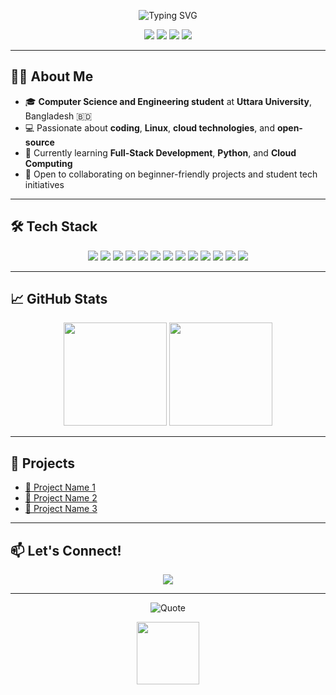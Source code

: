 <!-- Modern & Colorful Animated Profile README for Md Saiful Islam Monna -->

<p align="center">
  <img src="https://readme-typing-svg.demolab.com?font=Fira+Code&weight=600&pause=1000&color=29ABE2&center=true&vCenter=true&width=700&lines=Hello%2C+world!+I'm+Md+Saiful+Islam+Monna+%F0%9F%91%8B;CSE+Student+at+Uttara+University+%F0%9F%8F%AB;Cloud+%7C+Linux+%7C+Open+Source+%7C+Dev+%F0%9F%92%BB;Keep+Learning+Keep+Growing+%F0%9F%8C%8F" alt="Typing SVG" />
</p>

<p align="center">
  <img src="https://img.shields.io/badge/CSE%20Student-Uttara%20University-blueviolet?style=for-the-badge&logo=graduation-cap&logoColor=white"/>
  <img src="https://img.shields.io/badge/Linux-Enthusiast-FCC624?style=for-the-badge&logo=linux&logoColor=black"/>
  <img src="https://img.shields.io/badge/Cloud%20Computing-Learner-29ABE2?style=for-the-badge&logo=cloudflare&logoColor=white"/>
  <img src="https://img.shields.io/badge/Open%20Source%20Dev-Active-orange?style=for-the-badge&logo=github&logoColor=white"/>
</p>

---

## 👨‍💻 About Me

- 🎓 **Computer Science and Engineering student** at **Uttara University**, Bangladesh 🇧🇩  
- 💻 Passionate about **coding**, **Linux**, **cloud technologies**, and **open-source**  
- 🌱 Currently learning **Full-Stack Development**, **Python**, and **Cloud Computing**  
- 🤝 Open to collaborating on beginner-friendly projects and student tech initiatives  

---

## 🛠️ Tech Stack

<p align="center">
  <img src="https://img.shields.io/badge/C-00599C?style=for-the-badge&logo=c&logoColor=white"/>
  <img src="https://img.shields.io/badge/C++-004482?style=for-the-badge&logo=c%2B%2B&logoColor=white"/>
  <img src="https://img.shields.io/badge/Python-3776AB?style=for-the-badge&logo=python&logoColor=white"/>
  <img src="https://img.shields.io/badge/HTML-E34F26?style=for-the-badge&logo=html5&logoColor=white"/>
  <img src="https://img.shields.io/badge/CSS-1572B6?style=for-the-badge&logo=css3&logoColor=white"/>
  <img src="https://img.shields.io/badge/JavaScript-F7DF1E?style=for-the-badge&logo=javascript&logoColor=black"/>
  <img src="https://img.shields.io/badge/Git-F05032?style=for-the-badge&logo=git&logoColor=white"/>
  <img src="https://img.shields.io/badge/Linux-FCC624?style=for-the-badge&logo=linux&logoColor=black"/>
  <img src="https://img.shields.io/badge/VS%20Code-007ACC?style=for-the-badge&logo=visual-studio-code&logoColor=white"/>
  <img src="https://img.shields.io/badge/Figma-F24E1E?style=for-the-badge&logo=figma&logoColor=white"/>
  <img src="https://img.shields.io/badge/React-61DAFB?style=for-the-badge&logo=react&logoColor=black"/>
  <img src="https://img.shields.io/badge/Node.js-339933?style=for-the-badge&logo=nodedotjs&logoColor=white"/>
  <img src="https://img.shields.io/badge/Docker-2496ED?style=for-the-badge&logo=docker&logoColor=white"/>
</p>

---

## 📈 GitHub Stats

<p align="center">
  <img src="https://github-readme-stats.vercel.app/api?username=Syadmdsaifulislammonna&show_icons=true&theme=radical" height="165" />
  <img src="https://github-readme-streak-stats.herokuapp.com?user=Syadmdsaifulislammonna&theme=radical" height="165" />
</p>

---

## 🌟 Projects

- [🔗 Project Name 1](#)
- [🔗 Project Name 2](#)
- [🔗 Project Name 3](#)

---

## 📫 Let's Connect!

<p align="center">
  <a href="mailto:Syadmdsaifulislammonna@enginner.com">
    <img src="https://img.shields.io/badge/Email-D14836?style=for-the-badge&logo=gmail&logoColor=white"/>
  </a>
  <!-- Add more socials if you want! -->
</p>

---

<p align="center">
  <img src="https://quotes-github-readme.vercel.app/api?type=horizontal&theme=radical&quote=Stay%20hungry%2C%20stay%20foolish.%20%E2%80%93%20Steve%20Jobs" alt="Quote"/>
</p>

<!-- Fun Animated Footer GIF -->
<p align="center">
  <img src="https://github.com/rajput2107/rajput2107/raw/master/Assets/Developer.gif" height="100"/>
</p>
